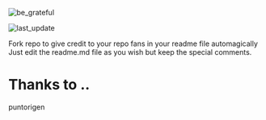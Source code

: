 ![be_grateful](https://user-images.githubusercontent.com/57605485/133506342-f313bb68-8bb0-4d01-a4a4-e05faea4b865.png)
<!-- PUNTORIGEN:START (LAST_UPDATE:format=DD-MMM-YYYY HH:mm) -->
![last_update](https://img.shields.io/badge/last%20update-15--Sep--2021%2021:25-blue)
<!-- PUNTORIGEN:END -->

Fork repo to give credit to your repo fans in your readme file automagically
Just edit the readme.md file as you wish but keep the special comments.

<!-- PUNTORIGEN:START (THANKS_TO) -->
# Thanks to ..
puntorigen
<!-- PUNTORIGEN:END -->